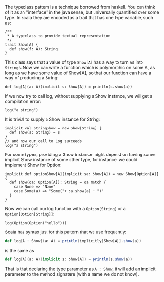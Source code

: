 The typeclass pattern is a technique borrowed from haskell. You can
think of it as an "interface" in the java sense, but universally
quantified over some type. In scala they are encoded as a trait that
has one type variable, such as:

```tut
/**
 * A typeclass to provide textual representation
 */
trait Show[A] {
  def show(f: A): String
}
```
This class says that a value of type `Show[A]` has a way to turn `A`s
into `String`s. Now we can write a function which is polymorphic on
some A, as long as we have some value of Show[A], so that our function
can have a way of producing a String:

```tut
def log[A](a: A)(implicit s: Show[A]) = println(s.show(a))
```

If we now try to call log, without supplying a Show instance, we will
get a compilation error:

```tut:nofail
log("a string")
```

It is trivial to supply a Show instance for String:

```tut
implicit val stringShow = new Show[String] {
  def show(s: String) = s
}
// and now our call to Log succeeds
log("a string")
```

For some types, providing a Show instance might depend on having some
implicit Show instance of some other type, for instance, we could
implement Show for Option:

```tut
implicit def optionShow[A](implicit sa: Show[A]) = new Show[Option[A]] {
  def show(oa: Option[A]): String = oa match {
    case None => "None"
    case Some(a) => "Some("+ sa.show(a) + ")" 
  }
}
```

Now we can call our log function with a `Option[String]` or a
`Option[Option[String]]`:

```tut
log(Option(Option("hello")))
```

Scala has syntax just for this pattern that we use frequently:

```scala
def log[A : Show](a: A) = println(implicitly[Show[A]].show(a))
```

is the same as

```scala
def log[A](a: A)(implicit s: Show[A]) = println(s.show(a))
```

That is that declaring the type parameter as `A : Show`, it will add
an implicit parameter to the method signature (with a name we do not know).
